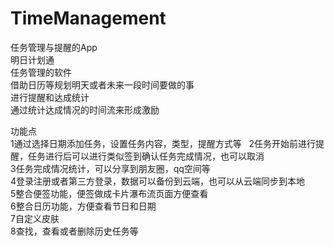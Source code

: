 # TimeManagement
任务管理与提醒的App  
明日计划通  
任务管理的软件  
借助日历等规划明天或者未来一段时间要做的事  
进行提醒和达成统计  
通过统计达成情况的时间流来形成激励  

功能点  
1通过选择日期添加任务，设置任务内容，类型，提醒方式等   
2任务开始前进行提醒，任务进行后可以进行类似签到确认任务完成情况，也可以取消  
3任务完成情况统计，可以分享到朋友圈，qq空间等  
4登录注册或者第三方登录，数据可以备份到云端，也可以从云端同步到本地  
5整合便签功能，便签做成卡片瀑布流页面方便查看  
6整合日历功能，方便查看节日和日期  
7自定义皮肤  
8查找，查看或者删除历史任务等  
